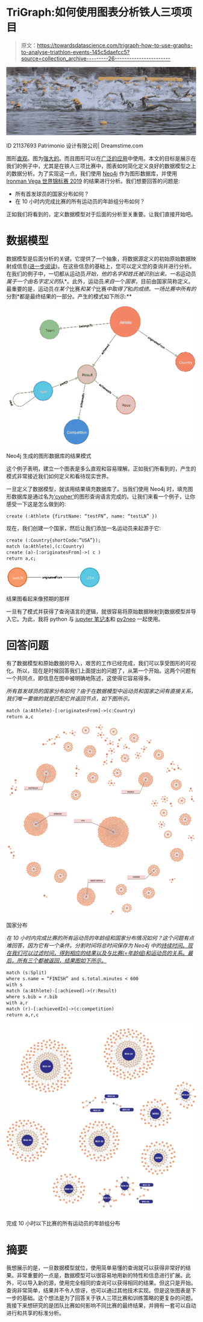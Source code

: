 # TriGraph:如何使用图表分析铁人三项项目

> 原文：<https://towardsdatascience.com/trigraph-how-to-use-graphs-to-analyse-triathlon-events-145c5daefcc5?source=collection_archive---------26----------------------->

![](img/f0970e8831dba9e0f566fc93d0ed4922.png)

ID 21137693 Patrimonio 设计有限公司| Dreamstime.com

图形[直观](https://graphql.org/learn/thinking-in-graphs/)。图为[强大的](https://dzone.com/articles/the-power-of-graphs-and-how-to-use-them)。而且图形可以在[广泛的应用](https://neo4j.com/use-cases/)中使用。本文的目标是展示在我们的例子中，尤其是在铁人三项比赛中，图表如何简化定义良好的数据模型之上的数据分析。为了实现这一点，我们使用 [Neo4j](https://neo4j.com) 作为图形数据库，并使用 [Ironman Vega 世界锦标赛 2019](https://track.rtrt.me/e/IRM-WORLDCHAMPIONSHIP-2019) 的结果进行分析。我们想要回答的问题是:

*   所有首发球员的国家分布如何？
*   在 10 小时内完成比赛的所有运动员的年龄组分布如何？

正如我们将看到的，定义数据模型对于后面的分析至关重要。让我们直接开始吧。

# 数据模型

数据模型是后面分析的关键。它提供了一个抽象，将数据源定义的初始原始数据映射成信息([进一步阅读](https://www.ontotext.com/knowledgehub/fundamentals/dikw-pyramid/))。在这些信息的基础上，您可以定义您的查询并进行分析。在我们的例子中，一切都从运动员*开始，他的名字和姓氏被识别出来。一名*运动员*属于一个由名字定义的*队*。此外，运动员*来自*一个*国家*，目前由国家简称定义。最重要的是，运动员*在某个*比赛*和某个*比赛*中取得了*和*的成绩。一场比赛中所有的*分割*都是最终结果的一部分。产生的模式如下所示:**

![](img/f0f1fc607692601c1ae9cce25cbb8234.png)

Neo4j 生成的图形数据库的结果模式

这个例子表明，建立一个图表是多么直观和容易理解。正如我们所看到的，产生的模式非常接近我们如何定义和看待现实世界。

一旦定义了数据模型，就该用结果填充数据库了。当我们使用 Neo4j 时，填充图形数据库是通过名为[‘cypher’](https://neo4j.com/docs/cypher-manual/current/introduction/#cypher-introduction)的图形查询语言完成的。让我们来看一个例子，让你感受一下这是怎么做到的:

```
create (:Athlete {firstName: “testFN”, name: “testLN” })
```

现在，我们创建一个国家，然后让我们添加一名运动员来起源于它:

```
create (:Country{shortCode:”USA”});
match (a:Athlete),(c:Country)
create (a)-[:originatesFrom]->( c )
return a,c;
```

![](img/a0a8f58f05c717888633eb4459b0fe18.png)

结果图看起来像预期的那样

一旦有了模式并获得了查询语言的逻辑，就很容易将原始数据映射到数据模型并导入它。为此，我将 python 与 [jupyter 笔记本](https://jupyter.org)和 [py2neo](https://py2neo.org/v4/) 一起使用。

# **回答问题**

有了数据模型和原始数据的导入，艰苦的工作已经完成，我们可以享受图形的可视化。所以，现在是时候回答我们上面提出的问题了，从第一个开始。这两个问题有一个共同点，即信息在图中被明确地陈述，这使得它容易得多。

*所有首发球员的国家分布如何？由于在数据模型中运动员和国家之间有直接关系，我们唯一要做的就是匹配它并返回节点，如下图所示。*

```
match (a:Athlete)-[:originatesFrom]->(c:Country)
return a,c
```

![](img/7389f85cb6857f33f1bea16c2f4eaf7e.png)

国家分布

*在 10 小时内完成比赛的所有运动员的年龄组和国家分布情况如何？这个问题有点难回答，因为它有一个条件。分割时间将总时间保存为 Neo4j 中的[持续时间。现在我们可以过滤时间，得到相应的结果以及与比赛(=年龄组)和运动员的关系。最后，所有三个都被返回，结果图如下所示。](https://neo4j.com/docs/cypher-manual/current/syntax/temporal/)*

```
match (s:Split)
where s.name = “FINISH” and s.total.minutes < 600
with s
match (a:Athlete)-[:achieved]->(r:Result)
where s.bib = r.bib
with a,r
match (r)-[:achievedIn]->(c:competition)
return a,r,c
```

![](img/6bb7840f8a6aac23e9aec1c2789f9566.png)

完成 10 小时以下比赛的所有运动员的年龄组分布

# 摘要

我想展示的是，一旦数据模型就位，使用简单易懂的查询就可以获得非常好的结果。非常重要的一点是，数据模型可以很容易地用新的特性和信息进行扩展。此外，可以导入新的源，使用完全相同的查询可以获得相同的结果。但这只是开始。查询非常简单，结果并不令人惊讶，也可以通过其他技术实现。但是这张图表是下一步的基础。这个想法是为了回答关于铁人三项比赛和训练策略的更复杂的问题。我接下来想研究的是团队比赛如何影响不同比赛的最终结果，并拥有一套可以自动进行和共享的标准分析。